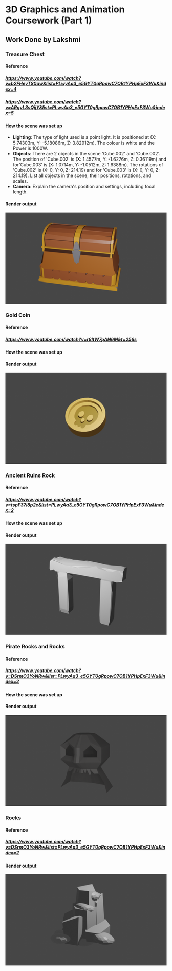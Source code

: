 # 3D Graphics and Animation Coursework (Part 1)
## Work Done by Lakshmi

### Treasure Chest
#### Reference
##### https://www.youtube.com/watch?v=b2FHeyTS0uw&list=PLwyAa3_e5GYT0gRpowC7OB1YPHpExF3Wu&index=4
##### https://www.youtube.com/watch?v=ARqvL3sQjjY&list=PLwyAa3_e5GYT0gRpowC7OB1YPHpExF3Wu&index=5
#### How the scene was set up 
- **Lighting**: The type of light used is a point light. It is positioned at (X: 5.74303m, Y: -5.18086m, Z: 3.82912m). The colour is white and the Power is 1000W.
- **Objects**: There are 2 objects in the scene 'Cube.002' and 'Cube.002'.
               The position of 'Cube.002' is (X: 1.4577m, Y: -1.6276m, Z: 0.36119m) and for'Cube.003' is (X: 1.0714m, Y: -1.0512m, Z: 1.6388m).
               The rotations of 'Cube.002' is (X: 0, Y: 0, Z: 214.19) and for 'Cube.003' is (X: 0, Y: 0, Z: 214.19).
  List all objects in the scene, their positions, rotations, and scales.
- **Camera**: Explain the camera's position and settings, including focal length. 
#### Render output 
![Treasure Chest](Blender_Project_Files_V1/Treasure_Chest/Treasure_Chest.png)

### Gold Coin
#### Reference
##### https://www.youtube.com/watch?v=r8ltW7pAN6M&t=256s
#### How the scene was set up 
#### Render output
![Gold Skull Coin](Blender_Project_Files_V1/Gold_Coin/Skull_Coin.png)

### Ancient Ruins Rock
#### Reference
##### https://www.youtube.com/watch?v=tspF37i8p2c&list=PLwyAa3_e5GYT0gRpowC7OB1YPHpExF3Wu&index=2
#### How the scene was set up 
#### Render output
![Ancient Ruins Rock](Blender_Project_Files_V1/Ancient_Ruin_Rock/Ancient_Ruin_Rocks.png) 

### Pirate Rocks and Rocks
#### Reference
##### https://www.youtube.com/watch?v=DSrmO3YoNRw&list=PLwyAa3_e5GYT0gRpowC7OB1YPHpExF3Wu&index=2
#### How the scene was set up 
#### Render output
![Pirate Rocks](Blender_Project_Files_V1/Pirate_Rock/Pirate_Rock.png)

### Rocks
#### Reference
##### https://www.youtube.com/watch?v=DSrmO3YoNRw&list=PLwyAa3_e5GYT0gRpowC7OB1YPHpExF3Wu&index=2
#### Render output
![Rocks](Blender_Project_Files_V1/Rocks/Rocks.png)
